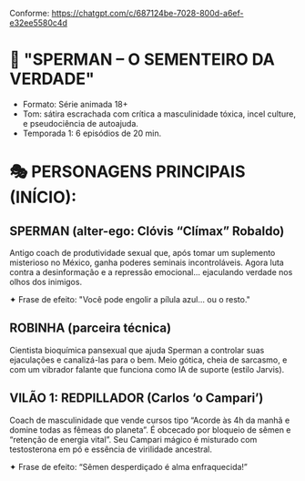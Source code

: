Conforme: https://chatgpt.com/c/687124be-7028-800d-a6ef-e32ee5580c4d


# 🧬 "SPERMAN – O SEMENTEIRO DA VERDADE"
- Formato: Série animada 18+
- Tom: sátira escrachada com crítica a masculinidade tóxica, incel culture, e pseudociência de autoajuda.
- Temporada 1: 6 episódios de 20 min.

# 🎭 PERSONAGENS PRINCIPAIS (INÍCIO):

## SPERMAN (alter-ego: Clóvis “Clímax” Robaldo)
Antigo coach de produtividade sexual que, após tomar um suplemento misterioso no México, ganha poderes seminais incontroláveis. Agora luta contra a desinformação e a repressão emocional... ejaculando verdade nos olhos dos inimigos.

✦ Frase de efeito:
"Você pode engolir a pílula azul... ou o resto."

## ROBINHA (parceira técnica)
Cientista bioquímica pansexual que ajuda Sperman a controlar suas ejaculações e canalizá-las para o bem. Meio gótica, cheia de sarcasmo, e com um vibrador falante que funciona como IA de suporte (estilo Jarvis).

## VILÃO 1: REDPILLADOR (Carlos ‘o Campari’)
Coach de masculinidade que vende cursos tipo “Acorde às 4h da manhã e domine todas as fêmeas do planeta”. É obcecado por bloqueio de sêmen e “retenção de energia vital”. Seu Campari mágico é misturado com testosterona em pó e essência de virilidade ancestral.

✦ Frase de efeito:
“Sêmen desperdiçado é alma enfraquecida!”


